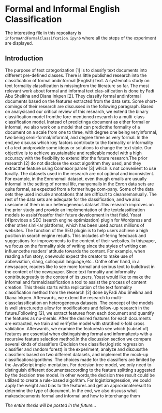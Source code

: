 # Formal and Informal English Classification

The interesting file in this repositary is ```informaAndFormalClassifcation.ipynb``` where all the steps of the experiment are displayed. 

## Introduction
The purpose of text categorization [1] is to classify text documents into different pre-defined classes.  There is little published research into the classification of formal andinformal (English) text.  A systematic study on text formality classification is missingfrom the literature so far.  The most relevant work about formal and informal text clas-sification is done by Fadi Abu Sheikha and Diana Inkpen [2].  They classify formal andinformal  documents  based  on  the  features  extracted  from  the  data  sets.   Some  short-comings of their research are discussed in the following paragraph.  Based on analysisand our critical review of this research, we extend the binary classification model fromthe fore-mentioned research to a multi-class classification model.  Instead of predictinga  document  as  either  formal  or  informal,  we  also  work  on  a  model  that  can  predictthe formality of a document on a scale from one to three, with degree one being veryinformal, two being semi-formal/informal, and degree three as very formal.  In the end,we  discuss  which  key  factors  contribute  to  the  formality  or  informality  of  a  text  andprovide some ideas or solutions to change the text style.  Our objective is to achieve asustainable and replicable model with a high accuracy with the flexibility to extend itfor the future research.The prior research [2] do not disclose the exact algorithm they used, and they extractthe feature using Connexor parser [3] which is not convenient to use locally.  The datasets used in the research are not optimal and inconsistent.  For example, in the Enronemail dataset, even though emails are usually informal in the setting of normal life, manyemails in the Enron data sets are quite formal,  as expected from a former huge com-pany.  Some of the data sets they used include annotations that are difficult to cleansemanually.  The rest of the data sets are adequate for the classification, and we also usesome of them in our heterogeneous dataset.This research improves on the prior study and provide an implementation of the textclassification models to assistYoastfor their future development in that field.  Yoast [4]provides a SEO (search engine optimization) plugin for Wordpress and other other simi-lar platforms, which has been used across millions of websites.  The function of the SEO
plugin is to help users achieve a high position in search engine results.  This includes of-fering feedback and suggestions for improvements to the content of their websites.  In thispaper, we focus on the formality side of writing since the styles of writing can influencethe readers’ attitude towards the content.  For example, when reading a fun story, onewould expect the creator to make use of abbreviation, slang, colloquial language,etc..  Onthe other hand, in a newspaper, readers like to see more formal and serious text to buildtrust in the content of the newspaper.  Since text formality and informality contributegreatly to the content of its users,  Yoast would like to make the informal and formalclassification  a  tool  to  assist  the  process  of  content  creation.   This  thesis  starts  witha replication of the text formality classification method from the research [2] done byFadi Abu Sheikha and Diana Inkpen.  Afterwards, we extend the research to multi-classclassification on heterogeneous datasets.  The concept of the models is well structuredto allow for modifications and follow-up research in the future.Following [2], we extract features from each document and quantify the features as nu-merals.  After the desired features for each documents are extracted, we train and verifythe model with stratified k-fold cross validation.  Afterwards, we examine the featuresto see which (subset of) features are essential when distinguishing formal and informaltexts with a recursive feature selection method.In the discussion section we compare several kinds of classifiers (Decision tree classifier,logistic regression classifier and random forest) in the experiment, analyze and discussthe classifiers based on two different datasets, and implement the mock-up classificationalgorithms.   The  choices  made  for  the  classifiers  are  limited  by  the  JavaScript  imple-mentation.   For  decision  tree  model,  we  only  need  to  distinguish  different  documentsaccording to the feature splitting suggested by the decision tree model.  In other words,the decision tree result could be utilized to create a rule-based algorithm.  For logisticregression, we could apply the weight and bias to the features and get an approximateresult  to  determine  the  type  of  document.   In  the  end,  we  also  discuss  what  makesdocuments formal and informal and how to interchange them

<em>The entire thesis will be posted in the future...</em>
